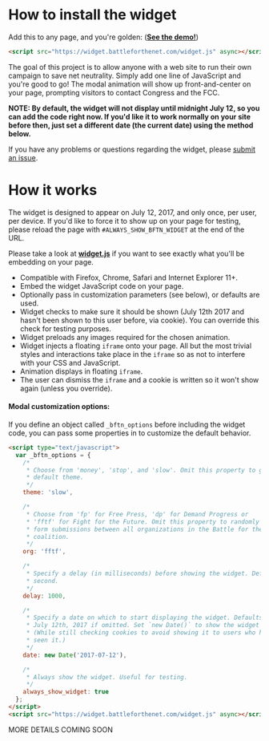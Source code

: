 # How to install the widget

Add this to any page, and you're golden: ([**See the demo!**](https://widget.battleforthenet.com/demos/modal.html))

```html
<script src="https://widget.battleforthenet.com/widget.js" async></script>
```

The goal of this project is to allow anyone with a web site to run their own campaign to save net neutrality. Simply add one line of JavaScript and you're good to go! The modal animation will show up front-and-center on your page, prompting
visitors to contact Congress and the FCC.

**NOTE: By default, the widget will not display until midnight July 12, so you can add the code right now. If you'd like it to work normally on your site before then, just set a different date (the current date) using the method below.**

If you have any problems or questions regarding the widget, please [submit an issue](https://github.com/fightforthefuture/battleforthenet-widget/issues).


# How it works

The widget is designed to appear on July 12, 2017, and only once, per user, per device. If you'd like to force it to show up on your page for testing, please reload the page with `#ALWAYS_SHOW_BFTN_WIDGET` at the end of the URL.

Please take a look at [**widget.js**](https://github.com/fightforthefuture/battleforthenet-widget/blob/master/widget.js) if you want to see exactly what you'll
be embedding on your page.

* Compatible with Firefox, Chrome, Safari and Internet Explorer 11+.
* Embed the widget JavaScript code on your page.
* Optionally pass in customization parameters (see below), or defaults are used.
* Widget checks to make sure it should be shown (July 12th 2017 and hasn't been shown to this user before, via cookie). You can override this check for testing purposes.
* Widget preloads any images required for the chosen animation.
* Widget injects a floating `iframe` onto your page. All but the most trivial styles and interactions take place in the `iframe` so as not to interfere with your CSS and JavaScript.
* Animation displays in floating `iframe`.
* The user can dismiss the `iframe` and a cookie is written so it won't show again (unless you override).


#### Modal customization options:

If you define an object called `_bftn_options` before including the widget code,
you can pass some properties in to customize the default behavior.

```html
<script type="text/javascript">
  var _bftn_options = {
    /*
     * Choose from 'money', 'stop', and 'slow'. Omit this property to get the 
     * default theme.
     */
    theme: 'slow',

    /*
     * Choose from 'fp' for Free Press, 'dp' for Demand Progress or
     * 'fftf' for Fight for the Future. Omit this property to randomly split
     * form submissions between all organizations in the Battle for the Net 
     * coalition.
     */
    org: 'fftf',

    /*
     * Specify a delay (in milliseconds) before showing the widget. Defaults to one 
     * second.
     */
    delay: 1000,

    /*
     * Specify a date on which to start displaying the widget. Defaults to
     * July 12th, 2017 if omitted. Set `new Date()` to show the widget all the time!
     * (While still checking cookies to avoid showing it to users who have already
     * seen it.)
     */
    date: new Date('2017-07-12'),

    /*
     * Always show the widget. Useful for testing.
     */
    always_show_widget: true
  };
</script>
<script src="https://widget.battleforthenet.com/widget.js" async></script>
```

MORE DETAILS COMING SOON
